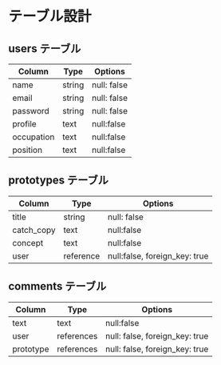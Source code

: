 # テーブル設計

## users テーブル

| Column     | Type   | Options     |
| --------   | ------ | ----------- |
| name       | string | null: false |
| email      | string | null: false |
| password   | string | null: false |
| profile    | text   | null:false  |
| occupation | text   | null:false  |
| position   | text   | null:false  | 

## prototypes テーブル

| Column    | Type      | Options     |
| ------    | ------    | ----------- |
| title     | string    | null: false |
| catch_copy| text      | null:false  |
| concept   | text      | null:false  | 
| user      | reference | null:false, foreign_key: true|



## comments テーブル

| Column       | Type       | Options                        |
| -------      | ---------- | ------------------------------ |
| text         | text       | null:false                     |
| user         | references | null: false, foreign_key: true |
| prototype    | references | null: false, foreign_key: true |